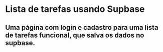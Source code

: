# Lista de tarefas usando Supbase

## Uma página com login e cadastro para uma lista de tarefas funcional, que salva os dados no supbase.